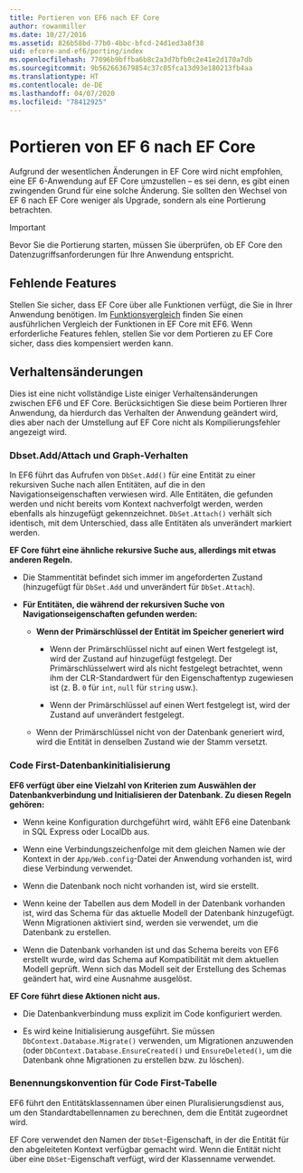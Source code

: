 ```yaml
---
title: Portieren von EF6 nach EF Core
author: rowanmiller
ms.date: 10/27/2016
ms.assetid: 826b58bd-77b0-4bbc-bfcd-24d1ed3a8f38
uid: efcore-and-ef6/porting/index
ms.openlocfilehash: 77096b9bffba6b8c2a3d7bfb0c2e41e2d170a7db
ms.sourcegitcommit: 9b562663679854c37c05fca13d93e180213fb4aa
ms.translationtype: HT
ms.contentlocale: de-DE
ms.lasthandoff: 04/07/2020
ms.locfileid: "78412925"
---
```

# <a name="porting-from-ef6-to-ef-core"></a>Portieren von EF 6 nach EF Core

Aufgrund der wesentlichen Änderungen in EF Core wird nicht empfohlen, eine EF 6-Anwendung auf EF Core umzustellen – es sei denn, es gibt einen zwingenden Grund für eine solche Änderung.
Sie sollten den Wechsel von EF 6 nach EF Core weniger als Upgrade, sondern als eine Portierung betrachten.

> [!IMPORTANT]
> Bevor Sie die Portierung starten, müssen Sie überprüfen, ob EF Core den Datenzugriffsanforderungen für Ihre Anwendung entspricht.

## <a name="missing-features"></a>Fehlende Features

Stellen Sie sicher, dass EF Core über alle Funktionen verfügt, die Sie in Ihrer Anwendung benötigen. Im [Funktionsvergleich](xref:efcore-and-ef6/index) finden Sie einen ausführlichen Vergleich der Funktionen in EF Core mit EF6. Wenn erforderliche Features fehlen, stellen Sie vor dem Portieren zu EF Core sicher, dass dies kompensiert werden kann.

## <a name="behavior-changes"></a>Verhaltensänderungen

Dies ist eine nicht vollständige Liste einiger Verhaltensänderungen zwischen EF6 und EF Core. Berücksichtigen Sie diese beim Portieren Ihrer Anwendung, da hierdurch das Verhalten der Anwendung geändert wird, dies aber nach der Umstellung auf EF Core nicht als Kompilierungsfehler angezeigt wird.

### <a name="dbsetaddattach-and-graph-behavior"></a>Dbset.Add/Attach und Graph-Verhalten

In EF6 führt das Aufrufen von `DbSet.Add()` für eine Entität zu einer rekursiven Suche nach allen Entitäten, auf die in den Navigationseigenschaften verwiesen wird. Alle Entitäten, die gefunden werden und nicht bereits vom Kontext nachverfolgt werden, werden ebenfalls als hinzugefügt gekennzeichnet. `DbSet.Attach()` verhält sich identisch, mit dem Unterschied, dass alle Entitäten als unverändert markiert werden.

**EF Core führt eine ähnliche rekursive Suche aus, allerdings mit etwas anderen Regeln.**

*  Die Stammentität befindet sich immer im angeforderten Zustand (hinzugefügt für `DbSet.Add` und unverändert für `DbSet.Attach`).

*  **Für Entitäten, die während der rekursiven Suche von Navigationseigenschaften gefunden werden:**

    *  **Wenn der Primärschlüssel der Entität im Speicher generiert wird**

        * Wenn der Primärschlüssel nicht auf einen Wert festgelegt ist, wird der Zustand auf hinzugefügt festgelegt. Der Primärschlüsselwert wird als nicht festgelegt betrachtet, wenn ihm der CLR-Standardwert für den Eigenschaftentyp zugewiesen ist (z. B. `0` für `int`, `null` für `string` usw.).

        * Wenn der Primärschlüssel auf einen Wert festgelegt ist, wird der Zustand auf unverändert festgelegt.

    *  Wenn der Primärschlüssel nicht von der Datenbank generiert wird, wird die Entität in denselben Zustand wie der Stamm versetzt.

### <a name="code-first-database-initialization"></a>Code First-Datenbankinitialisierung

**EF6 verfügt über eine Vielzahl von Kriterien zum Auswählen der Datenbankverbindung und Initialisieren der Datenbank. Zu diesen Regeln gehören:**

* Wenn keine Konfiguration durchgeführt wird, wählt EF6 eine Datenbank in SQL Express oder LocalDb aus.

* Wenn eine Verbindungszeichenfolge mit dem gleichen Namen wie der Kontext in der `App/Web.config`-Datei der Anwendung vorhanden ist, wird diese Verbindung verwendet.

* Wenn die Datenbank noch nicht vorhanden ist, wird sie erstellt.

* Wenn keine der Tabellen aus dem Modell in der Datenbank vorhanden ist, wird das Schema für das aktuelle Modell der Datenbank hinzugefügt. Wenn Migrationen aktiviert sind, werden sie verwendet, um die Datenbank zu erstellen.

* Wenn die Datenbank vorhanden ist und das Schema bereits von EF6 erstellt wurde, wird das Schema auf Kompatibilität mit dem aktuellen Modell geprüft. Wenn sich das Modell seit der Erstellung des Schemas geändert hat, wird eine Ausnahme ausgelöst.

**EF Core führt diese Aktionen nicht aus.**

* Die Datenbankverbindung muss explizit im Code konfiguriert werden.

* Es wird keine Initialisierung ausgeführt. Sie müssen `DbContext.Database.Migrate()` verwenden, um Migrationen anzuwenden (oder `DbContext.Database.EnsureCreated()` und `EnsureDeleted()`, um die Datenbank ohne Migrationen zu erstellen bzw. zu löschen).

### <a name="code-first-table-naming-convention"></a>Benennungskonvention für Code First-Tabelle

EF6 führt den Entitätsklassennamen über einen Pluralisierungsdienst aus, um den Standardtabellennamen zu berechnen, dem die Entität zugeordnet wird.

EF Core verwendet den Namen der `DbSet`-Eigenschaft, in der die Entität für den abgeleiteten Kontext verfügbar gemacht wird. Wenn die Entität nicht über eine `DbSet`-Eigenschaft verfügt, wird der Klassenname verwendet.
